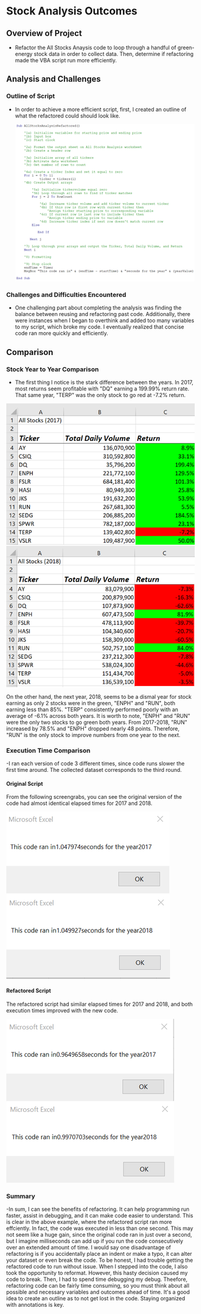 # Stock Analysis Outcomes

## Overview of Project
- Refactor the All Stocks Anaysis code to loop through a handful of green-energy stock data in order to collect data. Then, determine if refactoring made the VBA script run more efficiently.   

## Analysis and Challenges
 
### Outline of Script
- In order to achieve a more efficient script, first, I created an outline of what the refactored could should look like.

     ![All_Stocks_Analysis_Outline.png](Resources/All_Stocks_Analysis_Outline.png)

### Challenges and Difficulties Encountered
- One challenging part about completing the analysis was finding the balance between reusing and refactoring past code. Additionally, there were instances when I began to overthink and added too many variables to my script, which broke my code. I eventually realized that concise code ran more quickly and efficiently.

## Comparison

### Stock Year to Year Comparison
- The first thing I notice is the stark difference between the years. In 2017, most returns seem profitable with "DQ" earning a 199.99% return rate. That same year, "TERP" was the only stock to go red at -7.2% return. 

![All_Stocks_Analysis_2017](Resources/All_Stocks_Analysis_2017.png) 
![All_Stocks_Analysis_2018](Resources/All_Stocks_Analysis_2018.png)

On the other hand, the next year, 2018, seems to be a dismal year for stock earning as only 2 stocks were in the green, "ENPH" and "RUN", both earning less than 85%. "TERP" consistently performed poorly with an average of -6.1% across both years. It is worth to note, "ENPH" and "RUN" were the only two stocks to go green both years. From 2017-2018, "RUN" increased by 78.5% and "ENPH" dropped nearly 48 points. Therefore, "RUN" is the only stock to improve numbers from one year to the next. 

### Execution Time Comparison
-I ran each version of code 3 different times, since code runs slower the first time around. The collected dataset corresponds to the third round. 

#### Original Script
From the following screengrabs, you can see the original version of the code had almost identical elapsed times for 2017 and 2018.

![All_Stocks_2017_Execution](Resources/All_Stocks_2017_Execution.png) 
![All_Stocks_2018_Execution](Resources/All_Stocks_2018_Execution.png)

#### Refactored Script
The refactored script had similar elapsed times for 2017 and 2018, and both execution times improved with the new code.

![VBA_Challenge_2017](Resources/VBA_Challenge_2017.png)
![VBA_Challenge_2018](Resources/VBA_Challenge_2018.png)


### Summary
-In sum, I can see the benefits of refactoring. It can help programming run faster, assist in debugging, and it can make code easier to understand. This is clear in the above example, where the refactored script ran more effciently. In fact, the code was executed in less than one second. This may not seem like a huge gain, since the original code ran in just over a second, but I imagine milliseconds can add up if you run the code consecutively over an extended amount of time. I would say one disadvantage of refactoring is if you accidentally place an indent or make a typo, it can alter your dataset or even break the code. To be honest, I had trouble getting the refactored code to run without issue. When I stepped into the code, I also took the opportunity to reformat. However, this hasty decision caused my code to break. Then, I had to spend time debugging my debug. Theefore, refactoring code can be fairly time consuming, so you must think about all possible and necessary variables and outcomes ahead of time. It's a good idea to create an outline as to not get lost in the code. Staying organized with annotations is key.
